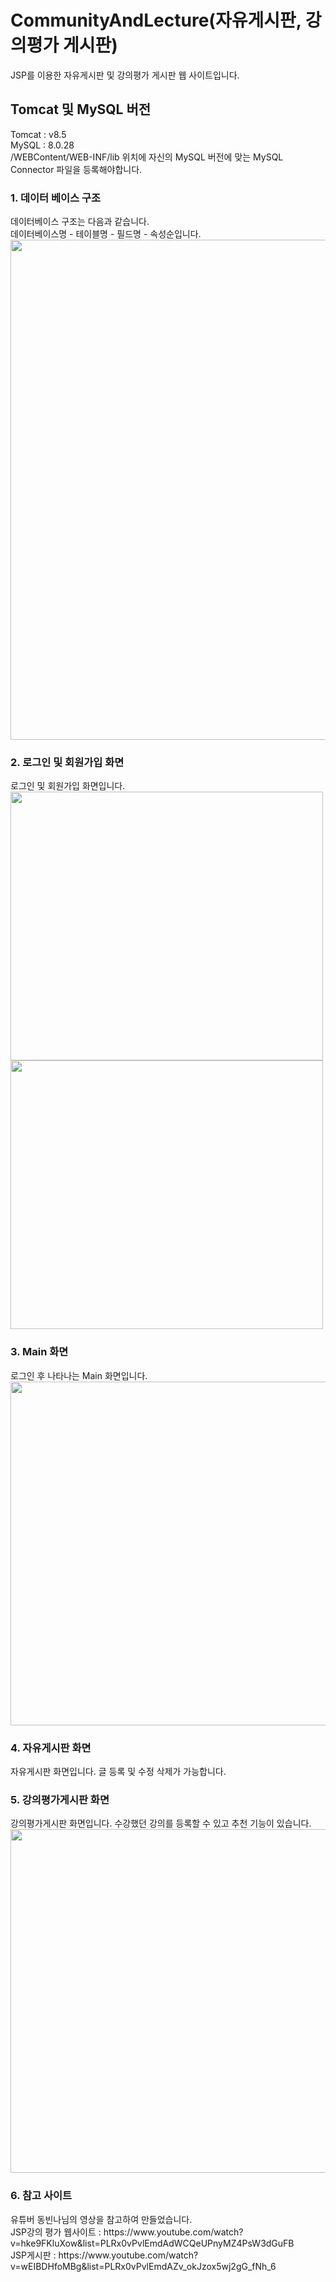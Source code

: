 # CommunityAndLecture(자유게시판, 강의평가 게시판)
JSP를 이용한 자유게시판 및 강의평가 게시판 웹 사이트입니다.

<h2>Tomcat 및 MySQL 버전</h2>
Tomcat : v8.5
<br>
MySQL : 8.0.28
<br>
/WEBContent/WEB-INF/lib 위치에 자신의 MySQL 버전에 맞는 MySQL Connector 파일을 등록해야합니다.

<h3>1. 데이터 베이스 구조</h3>
데이터베이스 구조는 다음과 같습니다.
<br>
데이터베이스명 - 테이블명 - 필드명 - 속성순입니다.
<img src="https://user-images.githubusercontent.com/100738049/161291090-4e068500-24fd-4a35-90db-d57acfdb3350.JPG" width ="700"height="800">


<h3>2. 로그인 및 회원가입 화면</h3>
로그인 및 회원가입 화면입니다.
<div>
<img src ="https://user-images.githubusercontent.com/100738049/161284870-8e774703-4818-4589-8264-d43db4b24887.jpg" width ="500" height="430">
<img src ="https://user-images.githubusercontent.com/100738049/161284876-2e4ab442-c133-4cd5-94f8-8f8347e5a79e.jpg" width ="500" height="430">
</div>

<h3>3. Main 화면</h3>
로그인 후 나타나는 Main 화면입니다.
<img src="https://user-images.githubusercontent.com/100738049/161286236-6648e615-1546-4c6f-94d0-79e47890d581.jpg" width ="950" height="550">

<h3>4. 자유게시판 화면</h3>
자유게시판 화면입니다. 글 등록 및 수정 삭제가 가능합니다.


<h3>5. 강의평가게시판 화면</h3>
강의평가게시판 화면입니다. 수강했던 강의를 등록할 수 있고 추천 기능이 있습니다.
<img src="https://user-images.githubusercontent.com/100738049/161284861-026b7e82-f1ab-4941-8d47-ef3c963d56bc.jpg" width ="950" height="550">



<h3>6. 참고 사이트</h3>
유튜버 동빈나님의 영상을 참고하여 만들었습니다.
<br>
JSP강의 평가 웹사이트 : https://www.youtube.com/watch?v=hke9FKluXow&list=PLRx0vPvlEmdAdWCQeUPnyMZ4PsW3dGuFB
<br>
JSP게시판 : https://www.youtube.com/watch?v=wEIBDHfoMBg&list=PLRx0vPvlEmdAZv_okJzox5wj2gG_fNh_6
